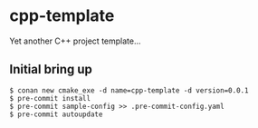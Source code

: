 # cpp-template
Yet another C++ project template...

## Initial bring up

```
$ conan new cmake_exe -d name=cpp-template -d version=0.0.1
$ pre-commit install
$ pre-commit sample-config >> .pre-commit-config.yaml
$ pre-commit autoupdate
```
